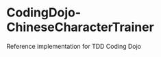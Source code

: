 CodingDojo-ChineseCharacterTrainer
==================================

Reference implementation for TDD Coding Dojo
